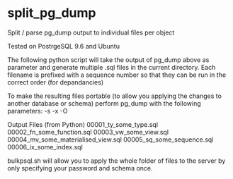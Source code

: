 # split_pg_dump
Split / parse pg_dump output to individual files per object

Tested on PostrgeSQL 9.6 and Ubuntu

The following python script will take the output of pg_dump above as parameter and generate multiple .sql files in the current directory. Each filename is prefixed with a sequence number so that they can be run in the correct order (for depandancies)

To make the resulting files portable (to allow you applying the changes to another database or schema) perform pg_dump with the following parameters: -s -x -O

Output Files (from Python)
00001_ty_some_type.sql
00002_fn_some_function.sql
00003_vw_some_view.sql
00004_mv_some_materialised_view.sql
00005_sq_some_sequence.sql
00006_ix_some_index.sql

bulkpsql.sh will allow you to apply the whole folder of files to the server by only specifying your password and schema once.